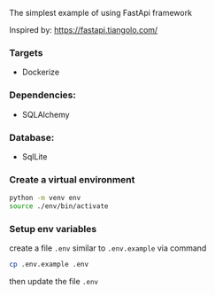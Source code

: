 The simplest example of using FastApi framework

Inspired by: https://fastapi.tiangolo.com/

### Targets
* Dockerize

### Dependencies:
* SQLAlchemy

### Database:
* SqlLite

### Create a virtual environment
```bash
python -m venv env
source ./env/bin/activate
```

### Setup env variables
create a file `.env` similar to `.env.example` via command
```bash
cp .env.example .env
```
then update the file `.env`